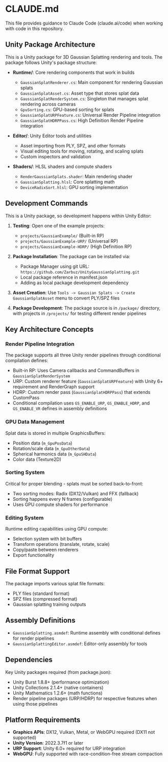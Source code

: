 # CLAUDE.md

This file provides guidance to Claude Code (claude.ai/code) when working with code in this repository.

## Unity Package Architecture

This is a Unity package for 3D Gaussian Splatting rendering and tools. The package follows Unity's package structure:

- **Runtime/**: Core rendering components that work in builds
  - `GaussianSplatRenderer.cs`: Main component for rendering Gaussian splats
  - `GaussianSplatAsset.cs`: Asset type that stores splat data
  - `GaussianSplatRenderSystem.cs`: Singleton that manages splat rendering across cameras
  - `GpuSorting.cs`: GPU-based sorting for splats
  - `GaussianSplatURPFeature.cs`: Universal Render Pipeline integration
  - `GaussianSplatHDRPPass.cs`: High Definition Render Pipeline integration

- **Editor/**: Unity Editor tools and utilities
  - Asset importing from PLY, SPZ, and other formats
  - Visual editing tools for moving, rotating, and scaling splats
  - Custom inspectors and validation

- **Shaders/**: HLSL shaders and compute shaders
  - `RenderGaussianSplats.shader`: Main rendering shader
  - `GaussianSplatting.hlsl`: Core splatting math
  - `DeviceRadixSort.hlsl`: GPU sorting implementation

## Development Commands

This is a Unity package, so development happens within Unity Editor:

1. **Testing**: Open one of the example projects:
   - `projects/GaussianExample/` (Built-in RP)
   - `projects/GaussianExample-URP/` (Universal RP)
   - `projects/GaussianExample-HDRP/` (High Definition RP)

2. **Package Installation**: The package can be installed via:
   - Package Manager using git URL: `https://github.com/Zarbuz/UnityGaussianSplatting.git`
   - Local package reference in manifest.json
   - Adding as local package development dependency

3. **Asset Creation**: Use `Tools -> Gaussian Splats -> Create GaussianSplatAsset` menu to convert PLY/SPZ files

4. **Package Development**: The package source is in `/package/` directory, with projects in `/projects/` for testing different render pipelines

## Key Architecture Concepts

### Render Pipeline Integration
The package supports all three Unity render pipelines through conditional compilation defines:
- Built-in RP: Uses Camera callbacks and CommandBuffers in `GaussianSplatRenderSystem`
- URP: Custom renderer feature (`GaussianSplatURPFeature`) with Unity 6+ requirement and RenderGraph support
- HDRP: Custom render pass (`GaussianSplatHDRPPass`) that extends CustomPass
- Conditional compilation uses `GS_ENABLE_URP`, `GS_ENABLE_HDRP`, and `GS_ENABLE_VR` defines in assembly definitions

### GPU Data Management
Splat data is stored in multiple GraphicsBuffers:
- Position data (`m_GpuPosData`)
- Rotation/scale data (`m_GpuOtherData`)
- Spherical harmonics data (`m_GpuSHData`)
- Color data (Texture2D)

### Sorting System
Critical for proper blending - splats must be sorted back-to-front:
- Two sorting modes: Radix (DX12/Vulkan) and FFX (fallback)
- Sorting happens every N frames (configurable)
- Uses GPU compute shaders for performance

### Editing System
Runtime editing capabilities using GPU compute:
- Selection system with bit buffers
- Transform operations (translate, rotate, scale)
- Copy/paste between renderers
- Export functionality

## File Format Support

The package imports various splat file formats:
- PLY files (standard format)
- SPZ files (compressed format)
- Gaussian splatting training outputs

## Assembly Definitions

- `GaussianSplatting.asmdef`: Runtime assembly with conditional defines for render pipelines
- `GaussianSplattingEditor.asmdef`: Editor-only assembly for tools

## Dependencies

Key Unity packages required (from package.json):
- Unity Burst 1.8.8+ (performance optimization)
- Unity Collections 2.1.4+ (native containers)
- Unity Mathematics 1.2.6+ (math functions)
- Render pipeline packages (URP/HDRP) for respective features when using those pipelines

## Platform Requirements

- **Graphics APIs**: DX12, Vulkan, Metal, or WebGPU required (DX11 not supported)
- **Unity Version**: 2022.3.7f1 or later
- **URP Support**: Unity 6.0+ required for URP integration
- **WebGPU**: Fully supported with race-condition-free stream compaction
